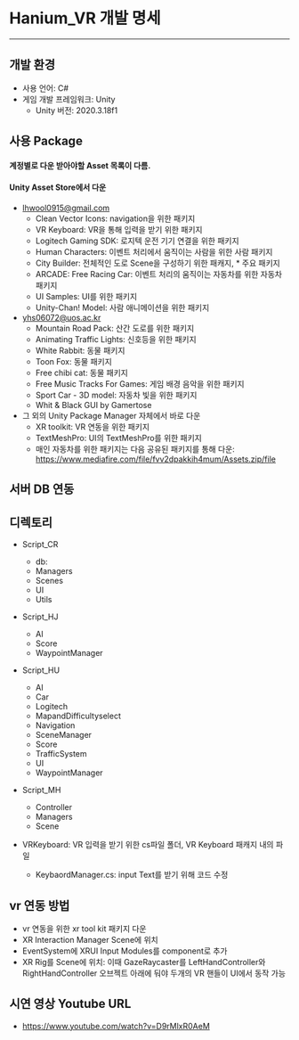 # Hanium_VR 개발 명세 
--------------

## 개발 환경
- 사용 언어: C#
- 게임 개발 프레임워크: Unity
    - Unity 버전: 2020.3.18f1 

## 사용 Package
#### 계정별로 다운 받아야할 Asset 목록이 다름.
#### Unity Asset Store에서 다운 
- lhwool0915@gmail.com
    - Clean Vector Icons: navigation을 위한 패키지
    - VR Keyboard: VR을 통해 입력을 받기 위한 패키지
    - Logitech Gaming SDK: 로지텍 운전 기기 연결을 위한 패키지
    - Human Characters: 이벤트 처리에서 움직이는 사람을 위한 사람 패키지
    - City Builder: 전체적인 도로 Scene을 구성하기 위한 패캐지, * 주요 패키지
    - ARCADE: Free Racing Car: 이벤트 처리의 움직이는 자동차를 위한 자동차 패키지
    - UI Samples: UI를 위한 패키지
    - Unity-Chan! Model: 사람 애니메이션을 위한 패키지
- yhs06072@uos.ac.kr 
    - Mountain Road Pack: 산간 도로를 위한 패키지
    - Animating Traffic Lights: 신호등을 위한 패키지
    - White Rabbit: 동물 패키지
    - Toon Fox: 동물 패키지
    - Free chibi cat: 동물 패키지
    - Free Music Tracks For Games: 게임 배경 음악을 위한 패키지
    - Sport Car - 3D model: 자동차 빛을 위한 패키지
    - Whit & Black GUI by Gamertose
- 그 외의 Unity Package Manager 자체에서 바로 다운 
    - XR toolkit: VR 연동을 위한 패키지
    - TextMeshPro: UI의 TextMeshPro를 위한 패키지
    - 매인 자동차를 위한 패키지는 다음 공유된 패키지를 통해 다운: https://www.mediafire.com/file/fvv2dpakkih4mum/Assets.zip/file



## 서버 DB 연동

## 디렉토리
- Script_CR
    - db:
    - Managers
    - Scenes
    - UI
    - Utils
- Script_HJ
    - AI
    - Score
    - WaypointManager
- Script_HU
    - AI
    - Car
    - Logitech
    - MapandDifficultyselect
    - Navigation
    - SceneManager
    - Score
    - TrafficSystem
    - UI
    - WaypointManager
- Script_MH
    - Controller
    - Managers
    - Scene

- VRKeyboard: VR 입력을 받기 위한 cs파일 폴더, VR Keyboard 패캐지 내의 파일
    - KeybaordManager.cs: input Text를 받기 위해 코드 수정

## vr 연동 방법 
- vr 연동을 위한 xr tool kit 패키지 다운 
- XR Interaction Manager Scene에 위치
- EventSystem에 XRUI Input Modules를 component로 추가
- XR Rig를 Scene에 위치: 이때 GazeRaycaster를 LeftHandController와 RightHandController 오브젝트 아래에 둬야 두개의 VR 핸들이 UI에서 동작 가능

## 시연 영상 Youtube URL
- https://www.youtube.com/watch?v=D9rMlxR0AeM